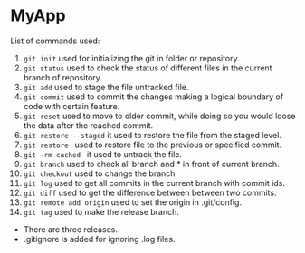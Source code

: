 # MyApp

List of commands used:

1. `git init` used for initializing the git in folder or repository.
2. `git status` used to check the status of different files in the current branch of repository.
3. `git add` used to stage the file untracked file.
4. `git commit` used to commit the changes making a logical boundary of code with certain feature.
5. `git reset` used to move to older commit, while doing so you would loose the data after the reached commit.
6. `git restore --staged` it used to restore the file from the staged level.
7. `git restore ` used to restore file to the previous or specified commit.
8. `git -rm cached ` it used to untrack the file.
9. `git branch` used to check all branch and * in front of current branch.
10. `git checkout` used to change the branch
11. `git log` used to get all commits in the current branch with commit ids.
12. `git diff` used to get the difference between between two commits.
13. `git remote add origin` used to set the origin in .git/config.
14. `git tag` used to make the release branch.


* There are three releases.
* .gitignore is added for ignoring .log files.
